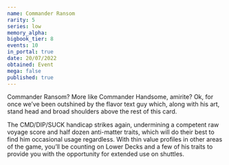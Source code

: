 ```yaml
---
name: Commander Ransom
rarity: 5
series: low
memory_alpha:
bigbook_tier: 8
events: 10
in_portal: true
date: 20/07/2022
obtained: Event
mega: false
published: true
---
```


Commander Ransom? More like Commander Handsome, amirite? Ok, for once we’ve been outshined by the flavor text guy which, along with his art, stand head and broad shoulders above the rest of this card.

The CMD/DIP/SUCK handicap strikes again, undermining a competent raw voyage score and half dozen anti-matter traits, which will do their best to find him occasional usage regardless. With thin value profiles in other areas of the game, you’ll be counting on Lower Decks and a few of his traits to provide you with the opportunity for extended use on shuttles.
